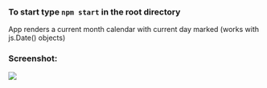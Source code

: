 ###  To start type `npm start` in the root directory

App renders a current month calendar with current day marked (works with js.Date() objects)
###  Screenshot:
![](./images/Screenshot_from_2021-04-15_23-07-35.png)
